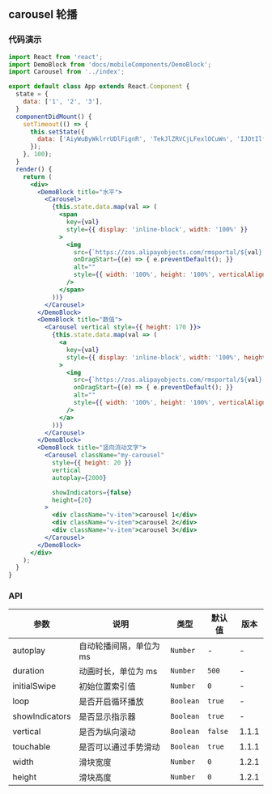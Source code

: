 ## carousel 轮播

### 代码演示

```jsx
import React from 'react';
import DemoBlock from 'docs/mobileComponents/DemoBlock';
import Carousel from '../index';

export default class App extends React.Component {
  state = {
    data: ['1', '2', '3'],
  }
  componentDidMount() {
    setTimeout(() => {
      this.setState({
        data: ['AiyWuByWklrrUDlFignR', 'TekJlZRVCjLFexlOCuWn', 'IJOtIlfsYdTyaDTRVrLI'],
      });
    }, 100);
  }
  render() {
    return (
      <div>
        <DemoBlock title="水平">
          <Carousel>
            {this.state.data.map(val => (
              <span
                key={val}
                style={{ display: 'inline-block', width: '100%' }}
              >
                <img
                  src={`https://zos.alipayobjects.com/rmsportal/${val}.png`}
                  onDragStart={(e) => { e.preventDefault(); }}
                  alt=""
                  style={{ width: '100%', height: '100%', verticalAlign: 'top' }}
                />
              </span>
            ))}
          </Carousel>
        </DemoBlock>
        <DemoBlock title="数值">
          <Carousel vertical style={{ height: 170 }}>
            {this.state.data.map(val => (
              <a
                key={val}
                style={{ display: 'inline-block', width: '100%', height: '100%' }}
              >
                <img
                  src={`https://zos.alipayobjects.com/rmsportal/${val}.png`}
                  onDragStart={(e) => { e.preventDefault(); }}
                  alt=""
                  style={{ width: '100%', height: '100%', verticalAlign: 'top' }}
                />
              </a>
            ))}
          </Carousel>
        </DemoBlock>
        <DemoBlock title="竖向流动文字">
          <Carousel className="my-carousel"
            style={{ height: 20 }}
            vertical
            autoplay={2000}

            showIndicators={false}
            height={20}
          >
            <div className="v-item">carousel 1</div>
            <div className="v-item">carousel 2</div>
            <div className="v-item">carousel 3</div>
          </Carousel>
        </DemoBlock>
      </div>
    );
  }
}

```

### API

| 参数 | 说明 | 类型 | 默认值 | 版本 |
|------|------|------|------|------|
| autoplay | 自动轮播间隔，单位为 ms | `Number` | - | - |
| duration | 动画时长，单位为 ms | `Number` | `500` | - |
| initialSwipe | 初始位置索引值 | `Number` | `0` | - |
| loop | 是否开启循环播放 | `Boolean` | `true` | - |
| showIndicators | 是否显示指示器 | `Boolean` | `true` | - |
| vertical | 是否为纵向滚动 | `Boolean` | `false` | 1.1.1 |
| touchable | 是否可以通过手势滑动 | `Boolean` | `true` | 1.1.1 |
| width | 滑块宽度 | `Number` | `0` | 1.2.1 |
| height | 滑块高度 | `Number` | `0` | 1.2.1 |